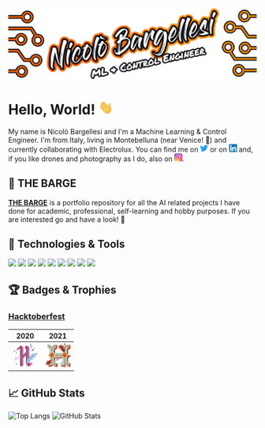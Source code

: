 ![Header](https://raw.githubusercontent.com/iambarge/iambarge/master/src/GitHub_README.png)


# Hello, World! <img src="https://raw.githubusercontent.com/iambarge/iambarge/master/src/wave.gif" width="30px">

My name is Nicolò Bargellesi and I'm a Machine Learning & Control Engineer. I'm from Italy, living in Montebelluna (near Venice! :rowboat:) and currently collaborating with Electrolux. You can find me on [<img src="src/twitter_icon.png" width="16" height="16">][1] or on [<img src="src/linkedin_icon.png" width="16" height="16">][2] and, if you like drones and photography as I do, also on [<img src="src/instagram_icon.png" width="16" height="16">][3].

<!-- Links to your social media accounts -->

[1]: https://twitter.com/iambarge_
[2]: https://www.linkedin.com/in/nicolo-bargellesi/
[3]: https://www.instagram.com/iambarge/

## :ship: THE BARGE
[**THE BARGE**](https://github.com/iambarge/the-barge-ai) is a portfolio repository for all the AI related projects I have done for academic, professional, self-learning and hobby purposes. If you are interested go and have a look! 👀

## 🔧 Technologies & Tools
![](https://img.shields.io/badge/OS-Mac-informational?style=flat&logo=apple&logoColor=white&color=orange)
![](https://img.shields.io/badge/OS-Windows-informational?style=flat&logo=Windows&logoColor=white&color=orange)
![](https://img.shields.io/badge/Code-Python-informational?style=flat&logo=python&logoColor=white&color=orange)
![](https://img.shields.io/badge/Code-MATLAB-informational?style=flat&logo=Matrix&logoColor=white&color=orange)
![](https://img.shields.io/badge/Code-C++-informational?style=flat&logo=c&logoColor=white&color=orange)
![](https://img.shields.io/badge/Tools-PyTorch-informational?style=flat&logo=pytorch&logoColor=white&color=orange)
![](https://img.shields.io/badge/Tools-TensorFlow-informational?style=flat&logo=tensorflow&logoColor=white&color=orange)
![](https://img.shields.io/badge/Tools-Keras-informational?style=flat&logo=keras&logoColor=white&color=orange)
![](https://img.shields.io/badge/Tools-OpenCV-informational?style=flat&logo=opencv&logoColor=white&color=orange)

## 🏆 Badges & Trophies
### [Hacktoberfest](https://hacktoberfest.digitalocean.com/)
| 2020 | 2021 |
| -- | -- |
| <img src="https://raw.githubusercontent.com/iambarge/iambarge/master/src/hacktoberfest2020.svg" height="50px"> | <img src="https://raw.githubusercontent.com/iambarge/iambarge/master/src/hacktoberfest2021.svg" height="50px"> |


## 📈 GitHub Stats
![Top Langs](https://github-readme-stats.vercel.app/api/top-langs/?username=iambarge&langs_count=3&hide_border=true&title_color=F27E3F&text_color=ffffff&bg_color=0D1117)
![GitHub Stats](https://github-readme-stats.vercel.app/api?username=iambarge&show_icons=true&title_color=F27E3F&text_color=ffffff&icon_color=F27E3F&bg_color=0D1117&hide_border=true&include_all_commits=true&count_private=true&custom_title=Interactions&line_height=27)

